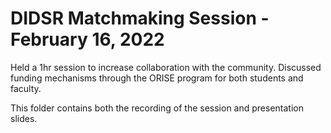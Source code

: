 # DIDSR Matchmaking Session - February 16, 2022

Held a 1hr session to increase collaboration with the community. Discussed funding mechanisms through the ORISE program for both students and faculty.

This folder contains both the recording of the session and presentation slides. 
